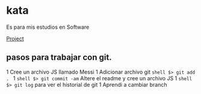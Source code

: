 # kata
Es para mis estudios en Software

[Project](https://github.com/rigosanchez/kata/projects/1)

## pasos para trabajar con git.
 1 Cree un archivo JS llamado Messi
 1 Adicionar archivo git ```shell $> git add . ```
 1 ```shell $> git commit -am``` Altere el readme y cree un archivo JS
 1 ```shell $> git log``` para ver el historial de git
 1 Aprendi a cambiar branch
